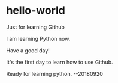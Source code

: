 # hello-world
Just for learning Github

I am learning Python now.  

Have a good day!

It's the first day to learn how to use Github.

Ready for learning python. --20180920